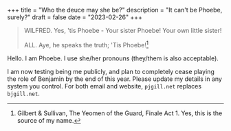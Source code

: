 +++
title = "Who the deuce may she be?"
description = "It can't be Phoebe, surely?"
draft = false
date = "2023-02-26"
+++

> WILFRED.					Yes, 'tis Phoebe -
>		Your sister Phoebe!  Your own little sister!
>
> ALL.					Aye, he speaks the truth;
>		'Tis Phoebe![^1]

[^1]: Gilbert & Sullivan, The Yeomen of the Guard, Finale Act 1. Yes, this is the source of my name.

Hello. I am Phoebe. I use she/her pronouns (they/them is also acceptable).

I am now testing being me publicly, and plan to completely cease playing the role of Benjamin by the end of this year. Please update my details in any system you control. For both email and website, `pjgill.net` replaces `bjgill.net`.
